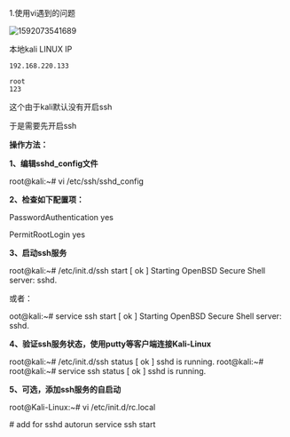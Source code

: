 1.使用vi遇到的问题

![1592073541689](../../../img/1592073541689.png)

本地kali LINUX IP

```
192.168.220.133
```

 

```
root
123
```

这个由于kali默认没有开启ssh

于是需要先开启ssh

**操作方法：**

**1、编辑sshd_config文件**

root@kali:~# vi /etc/ssh/sshd_config

**2、检查如下配置项：**

PasswordAuthentication yes

PermitRootLogin yes

**3、启动ssh服务**

root@kali:~# /etc/init.d/ssh start
[ ok ] Starting OpenBSD Secure Shell server: sshd.

或者：

oot@kali:~# service ssh start
[ ok ] Starting OpenBSD Secure Shell server: sshd.

**4、验证ssh服务状态，使用putty等客户端连接Kali-Linux**

root@kali:~# /etc/init.d/ssh status
[ ok ] sshd is running.
root@kali:~# 
root@kali:~# service ssh status
[ ok ] sshd is running.

**5、可选，添加ssh服务的自启动**

root@Kali-Linux:~# vi /etc/init.d/rc.local

\# add for sshd autorun
service ssh start